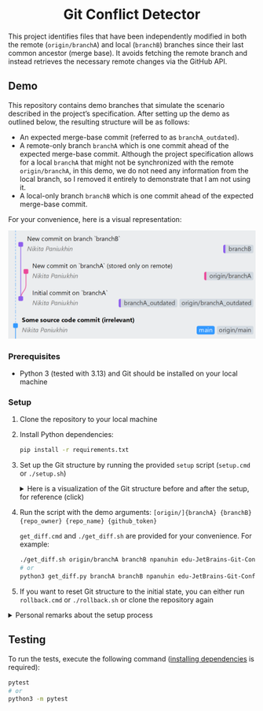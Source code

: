 <h1 align="center">Git Conflict Detector</h1>

This project identifies files that have been independently modified in both the remote (`origin/branchA`) and local (`branchB`) branches since their last common ancestor (merge base). It avoids fetching the remote branch and instead retrieves the necessary remote changes via the GitHub API.

## Demo

This repository contains demo branches that simulate the scenario described in the project’s specification.
After setting up the demo as outlined below, the resulting structure will be as follows:

- An expected merge-base commit (referred to as `branchA_outdated`).
- A remote-only branch `branchA` which is one commit ahead of the expected merge-base commit.
    Although the project specification allows for a local `branchA` that might not be synchronized with the remote `origin/branchA`, in this demo, we do not need any information from the local branch, so I removed it entirely to demonstrate that I am not using it.
- A local-only branch `branchB` which is one commit ahead of the expected merge-base commit.

For your convenience, here is a visual representation:

<img with="100%" src="assets/after_setup.png">


### Prerequisites
- Python 3 (tested with 3.13) and Git should be installed on your local machine

### Setup

1. Clone the repository to your local machine
2. <a href="#dependencies"></a>Install Python dependencies:
    ```bash
    pip install -r requirements.txt
    ```

3. Set up the Git structure by running the provided `setup` script (`setup.cmd` or `./setup.sh`)

    <details>
    <summary>Here is a visualization of the Git structure before and after the setup, for reference (click)</summary>

    <br>
    <div align="center"><b>Before setup</b></div>
    <img with="100%" src="assets/before_setup.png">

    <br>
    <br>
    <div align="center"><b>After setup</b></div>
    <img with="100%" src="assets/after_setup.png">

    </details>

3. Run the script with the demo arguments: `[origin/]{branchA} {branchB} {repo_owner} {repo_name} {github_token}`

    `get_diff.cmd` and `./get_diff.sh` are provided for your convenience. For example:

    ```bash
    ./get_diff.sh origin/branchA branchB npanuhin edu-JetBrains-Git-Conflict-Detector {my_github_token}
    # or
    python3 get_diff.py branchA branchB npanuhin edu-JetBrains-Git-Conflict-Detector {my_github_token}
    ```

4. If you want to reset Git structure to the initial state, you can either run `rollback.cmd` or `./rollback.sh` or clone the repository again

<details>
<summary>Personal remarks about the setup process</summary>

> Since different tools and pipelines might be used for tasks like cloning repositories and setting up Python environments (e.g., using virtualenv), I haven't provided a universal setup script. I hope this doesn't cause any inconvenience 😇
>
> However, here's an example script you can use to setup the demo:
> ```bash
> git clone git@github.com:npanuhin/edu-JetBrains-Git-Conflict-Detector.git
> cd edu-JetBrains-Git-Conflict-Detector
> pip install -r -U requirements.txt
> setup
> ```

</details>


## Testing

To run the tests, execute the following command ([installing dependencies](#dependencies) is required):

```bash
pytest
# or
python3 -m pytest
```
